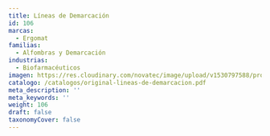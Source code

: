 ```yaml
---
title: Líneas de Demarcación
id: 106
marcas:
  - Ergomat
familias:
  - Alfombras y Demarcación
industrias:
  - Biofarmacéuticos
imagen: https://res.cloudinary.com/novatec/image/upload/v1530797588/productos/original-lineas-de-demarcacion
catalogo: /catalogos/original-lineas-de-demarcacion.pdf
meta_description: ''
meta_keywords: ''
weight: 106
draft: false
taxonomyCover: false
---
```




